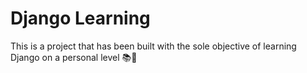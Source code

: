 # Django Learning

This is a project that has been built with the sole objective of learning Django on a personal level 📚🥸
